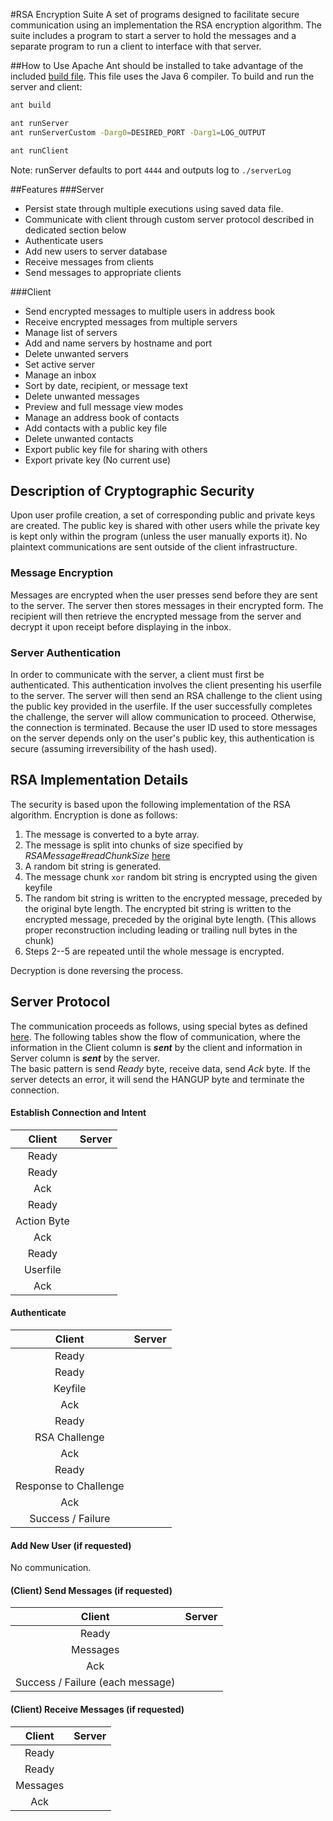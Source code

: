 #RSA Encryption Suite
A set of programs designed to facilitate secure communication using an implementation the RSA encryption algorithm.  The suite includes a program to start a server to hold the messages and a separate program to run a client to interface with that server.

##How to Use
Apache Ant should be installed to take advantage of the included [build file](../master/build.xml).  This file uses the Java 6 compiler.
To build and run the server and client: 
```bash
ant build

ant runServer
ant runServerCustom -Darg0=DESIRED_PORT -Darg1=LOG_OUTPUT

ant runClient
```
Note: runServer defaults to port `4444` and outputs log to `./serverLog`

##Features
###Server
* Persist state through multiple executions using saved data file.
* Communicate with client through custom server protocol described in dedicated section below
 * Authenticate users
 * Add new users to server database
 * Receive messages from clients
 * Send messages to appropriate clients

###Client
* Send encrypted messages to multiple users in address book
* Receive encrypted messages from multiple servers
* Manage list of servers
 * Add and name servers by hostname and port
 * Delete unwanted servers
 * Set active server
* Manage an inbox
 * Sort by date, recipient, or message text
 * Delete unwanted messages
 * Preview and full message view modes
* Manage an address book of contacts
 * Add contacts with a public key file
 * Delete unwanted contacts
* Export public key file for sharing with others
* Export private key (No current use)

## Description of Cryptographic Security
Upon user profile creation, a set of corresponding public and private keys are created.  The public key is shared with other users while the private key is kept only within the program (unless the user manually exports it).  No plaintext communications are sent outside of the client infrastructure.

### Message Encryption
Messages are encrypted when the user presses send before they are sent to the server.  The server then stores messages in their encrypted form.  The recipient will then retrieve the encrypted message from the server and decrypt it upon receipt before displaying in the inbox.

### Server Authentication
In order to communicate with the server, a client must first be authenticated.  This authentication involves the client presenting his userfile to the server.  The server will then send an RSA challenge to the client using the public key provided in the userfile.  If the user successfully completes the challenge, the server will allow communication to proceed.  Otherwise, the connection is terminated.
Because the user ID used to store messages on the server depends only on the user's public key, this authentication is secure (assuming irreversibility of the hash used).

## RSA Implementation Details
The security is based upon the following implementation of the RSA algorithm.  Encryption is done as follows:
 1. The message is converted to a byte array.
 2. The message is split into chunks of size specified by _RSAMessage#readChunkSize_ [here](../master/src/rsaEncrypt/message/RSAMessage.java)
 3. A random bit string is generated.
 4. The message chunk `xor` random bit string is encrypted using the given keyfile
 5. The random bit string is written to the encrypted message, preceded by the original byte length.  The encrypted bit string is written to the encrypted message, preceded by the original byte length.  (This allows proper reconstruction including leading or trailing null bytes in the chunk)
 6. Steps 2--5 are repeated until the whole message is encrypted.

Decryption is done reversing the process.

## Server Protocol
The communication proceeds as follows, using special bytes as defined [here](../master/src/shared/serverComm/CommBytes.java).  The following tables show the flow of communication, where the information in the Client column is **_sent_** by the client and information in Server column is **_sent_** by the server.  
The basic pattern is send *Ready* byte, receive data, send *Ack* byte.  If the server detects an error, it will send the HANGUP byte and terminate the connection.

#### Establish Connection and Intent
Client | Server
:---: | :---:
 |Ready
Ready|
Ack|
 |Ready
Action Byte| 
 |Ack
 |Ready
Userfile|
 |Ack

#### Authenticate
Client | Server
:---: | :---:
 |Ready
Ready|
 |Keyfile
Ack|
Ready|
 |RSA Challenge
Ack|
 |Ready
Response to Challenge|
 |Ack
 |Success / Failure

#### Add New User (if requested)
No communication.

#### (Client) Send Messages (if requested)
Client | Server
:---: | :---:
 |Ready
Messages|
 |Ack
 |Success / Failure (each message)

#### (Client) Receive Messages (if requested)
Client | Server
:---: | :---:
 |Ready
Ready|
 |Messages
Ack|

